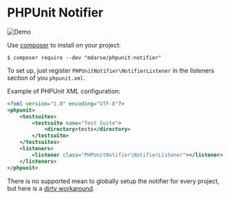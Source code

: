 PHPUnit Notifier
================

![Demo](http://i.imgur.com/XvDBg1c.gif)

Use [composer](http://getcomposer.org/) to install on your project:

```shell
$ composer require --dev "mdarse/phpunit-notifier"
```
To set up, just register `PHPUnitNotifier\NotifierListener` in the listeners section of you `phpunit.xml`.

Example of PHPUnit XML configuration:
```xml
<?xml version="1.0" encoding="UTF-8"?>
<phpunit>
    <testsuites>
        <testsuite name="Test Suite">
            <directory>tests</directory>
        </testsuite>
    </testsuites>
    <listeners>
        <listener class="PHPUnitNotifier\NotifierListener"></listener>
    </listeners>
</phpunit>
```

There is no supported mean to globally setup the notifier for every project, but
here is a [dirty workaround](https://gist.github.com/mdarse/4028dffd9bb5fdb57889).
